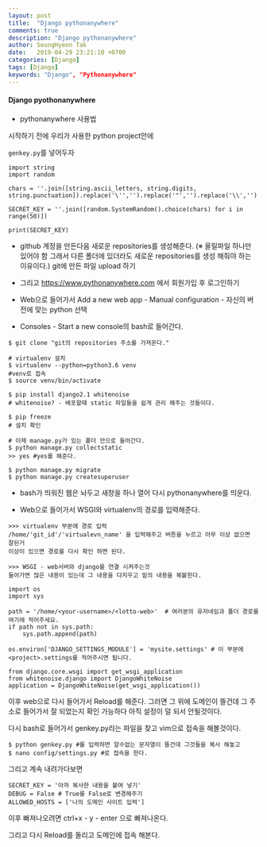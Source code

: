 ```yaml
---
layout: post
title:  "Django pythonanywhere"
comments: true
description: "Django pythonanywhere"
author: SeungHyeon Tak
date:   2019-04-29 23:21:10 +0700
categories: [Django]
tags: [Django]
keywords: "Django", "Pythonanywhere"
---
```

#### Django pyothonanywhere

* pythonanywhere 사용법

시작하기 전에 우리가 사용한 python project안에

`genkey.py`를 넣어두자

```
import string
import random

chars = ''.join([string.ascii_letters, string.digits, string.punctuation]).replace('\'','').replace('"','').replace('\\','')

SECRET_KEY = ''.join([random.SystemRandom().choice(chars) for i in range(50)])

print(SECRET_KEY)
```

* github 계정을 만든다음 새로운 repositories를 생성해준다.
  (※ 올릴파일 하나만 있어야 함 그래서 다른 폴더에 있더라도 새로운 repositories를 생성 해줘야 하는 이유이다.)
  git에 만든 파일 upload 하기

* 그리고 <https://www.pythonanywhere.com> 에서 회원가입 후 로그인하기

* Web으로 들어가서 Add a new web app - Manual configuration - 자신의 버전에 맞는 python 선택

* Consoles - Start a new console의 bash로 들어간다.

```
$ git clone "git의 repositories 주소를 가져온다."

# virtualenv 설치
$ virtualenv --python=python3.6 venv
#venv로 접속
$ source venv/bin/activate 

$ pip install django2.1 whitenoise
# whitenoise? - 배포할때 static 파일들을 쉽게 관리 해주는 것들이다.

$ pip freeze
# 설치 확인

# 이제 manage.py가 있는 폴더 안으로 들어간다.
$ python manage.py collectstatic
>> yes #yes를 해준다.

$ python manage.py migrate
$ python manage.py createsuperuser
```

* bash가 띄워진 웹은 놔두고 새창을 하나 열어 다시 pythonanywhere를 띄운다.

* Web으로 들어가서 WSGI와 virtualenv의 경로를 입력해준다.

```
>>> virtualenv 부분에 경로 입력
/home/'git_id'/'virtualevn_name' 을 입력해주고 버튼을 누르고 아무 이상 없으면 잘된거
이상이 있으면 경로를 다시 확인 하면 된다.

>>> WSGI - web서버와 django를 연결 시켜주는것
들어가면 많은 내용이 있는데 그 내용을 다지우고 밑의 내용을 복붙한다.
```

```
import os
import sys

path = '/home/<your-username>/<lotto-web>'  # 여러분의 유저네임과 폴더 경로를 여기에 적어주세요.
if path not in sys.path:
    sys.path.append(path)

os.environ['DJANGO_SETTINGS_MODULE'] = 'mysite.settings' # 이 부분에 <project>.settings를 적어주시면 됩니다.

from django.core.wsgi import get_wsgi_application
from whitenoise.django import DjangoWhiteNoise
application = DjangoWhiteNoise(get_wsgi_application())
```

이후 web으로 다시 들어가서 Reload를 해준다.
그러면 그 위에 도메인이 뜰건데 그 주소로 들어가서 잘 되었는지 확인 가능하다
아직 설정이 덜 되서 안될것이다.

다시 bash로 들어가서 genkey.py라는 파일을 찾고 vim으로 접속을 해볼것이다.

```
$ python genkey.py #를 입력하면 알수없는 문자열이 뜰건데 그것들을 복사 해놓고
$ nano config/settings.py #로 접속을 한다.
```

그리고 계속 내려가다보면

```
SECRET_KEY = '아까 복사한 내용을 붙여 넣기'
DEBUG = False # True를 False로 변경해주기
ALLOWED_HOSTS = ['나의 도메인 사이트 입력']
```

이후 빠져나오려면
ctrl+x - y - enter 으로 빠져나온다.

그리고 다시 Reload를 돌리고 도메인에 접속 해본다.
